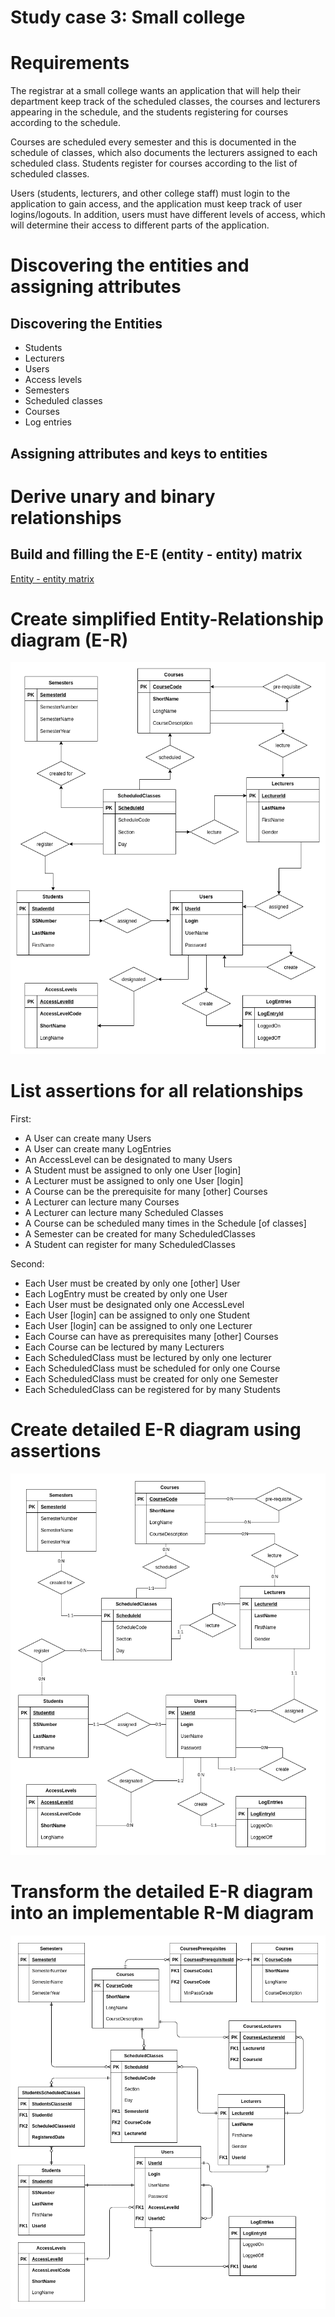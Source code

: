 # Study case 3: Small college

# Requirements

The registrar at a small college wants an application that will help their department keep track of the scheduled classes, the courses and lecturers appearing in the schedule, and the students registering for courses according to the schedule.

Courses are scheduled every semester and this is documented in the schedule of classes, which also documents the lecturers assigned to each scheduled class. Students register for courses according to the list of scheduled classes.

Users (students, lecturers, and other college staff) must login to the application to gain access, and the application must keep track of  user logins/logouts. In addition, users must have different levels of  access, which will determine their access to different parts of the application.

# Discovering the entities and assigning attributes

## Discovering the Entities

- Students
- Lecturers
- Users
- Access levels
- Semesters
- Scheduled classes
- Courses
- Log entries

## Assigning attributes and keys to entities

# Derive unary and binary relationships

## Build and filling the E-E (entity - entity) matrix

[Entity - entity matrix](Study%20case%203%20Small%20college%206beceeafadd7448a8299d9cb279f7978/Entity%20-%20entity%20matrix%20a3326ebc3a95430aba2a733d1a033de9.csv)

# Create simplified Entity-Relationship diagram (E-R)

![Study%20case%203%20Small%20college%206beceeafadd7448a8299d9cb279f7978/ER-case-studies-diagrams-case-study-three.png](Study%20case%203%20Small%20college%206beceeafadd7448a8299d9cb279f7978/ER-case-studies-diagrams-case-study-three.png)

# List assertions for all relationships

First:

- A User can create many Users
- A User can create many LogEntries
- An AccessLevel can be designated to many Users
- A Student must be assigned to only one User [login]
- A Lecturer must be assigned to only one User [login]
- A Course can be the prerequisite for many [other] Courses
- A Lecturer can lecture many Courses
- A Lecturer can lecture many Scheduled Classes
- A Course can be scheduled many times in the Schedule [of classes]
- A Semester can be created for many ScheduledClasses
- A Student can register for many ScheduledClasses

Second:

- Each User must be created by only one [other] User
- Each LogEntry must be created by only one User
- Each User must be designated only one AccessLevel
- Each User [login] can be assigned to only one Student
- Each User [login] can be assigned to only one Lecturer
- Each Course can have as prerequisites many [other] Courses
- Each Course can be lectured by many Lecturers
- Each ScheduledClass must be lectured by only one lecturer
- Each ScheduledClass must be scheduled for only one Course
- Each ScheduledClass must be created for only one Semester
- Each ScheduledClass can be registered for by many Students

# Create detailed E-R diagram using assertions

![Study%20case%203%20Small%20college%206beceeafadd7448a8299d9cb279f7978/ER-case-studies-diagrams-case-study-three%201.png](Study%20case%203%20Small%20college%206beceeafadd7448a8299d9cb279f7978/ER-case-studies-diagrams-case-study-three%201.png)

# Transform the detailed E-R diagram into an implementable R-M diagram

![Study%20case%203%20Small%20college%206beceeafadd7448a8299d9cb279f7978/ER-case-studies-diagrams-R-M_case-three.png](Study%20case%203%20Small%20college%206beceeafadd7448a8299d9cb279f7978/ER-case-studies-diagrams-R-M_case-three.png)